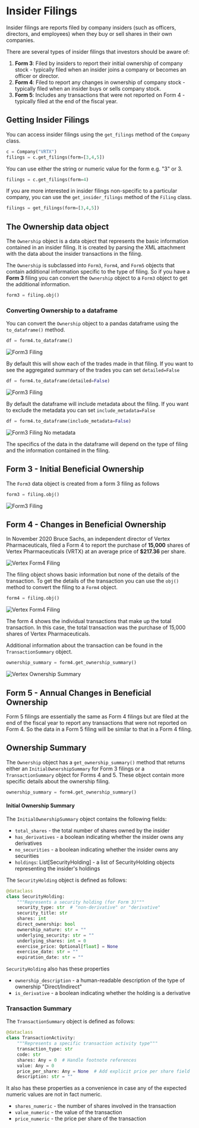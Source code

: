 # Insider Filings

Insider filings are reports filed by company insiders (such as officers, directors, and employees) when they buy or sell shares in their own companies. 

There are several types of insider filings that investors should be aware of:

1. **Form 3**: Filed by insiders to report their initial ownership of company stock - typically filed when an insider joins a company or becomes an officer or director.
2. **Form 4**: Filed to report any changes in ownership of company stock - typically filed when an insider buys or sells company stock.
3. **Form 5**: Includes any transactions that were not reported on Form 4 - typically filed at the end of the fiscal year.

## Getting Insider Filings

You can access insider filings using the `get_filings` method of the `Company` class.

```python
c = Company("VRTX")
filings = c.get_filings(form=[3,4,5])
```

You can use either the string or numeric value for the form e.g. "3" or 3.

```python
filings = c.get_filings(form=4)
```

If you are more interested in insider filings non-specific to a particular company, you can use the `get_insider_filings` method of the `Filing` class.

```python   
filings = get_filings(form=[3,4,5])
```

## The Ownership data object
The `Ownership` object is a data object that represents the basic information contained in an insider filing. It is created by parsing the 
XML attachment with the data about the insider transactions in the filing. 

The `Ownership` is subclassed into `Form3`, `Form4`, and `Form5` objects that contain additional information specific to the type of filing.
So if you have a **Form 3** filing you can convert the `Ownership` object to a `Form3` object to get the additional information.

```python
form3 = filing.obj()
```

### Converting Ownership to a dataframe

You can convert the `Ownership` object to a pandas dataframe using the `to_dataframe()` method.

```python
df = form4.to_dataframe()
```
![Form3 Filing](https://raw.githubusercontent.com/dgunning/edgartools/main/docs/images/form4-dataframe.png)

By default this will show each of the trades made in that filing. If you want to see the aggregated summary of the trades you can set `detailed=False`

```python
df = form4.to_dataframe(detailed=False)
```

![Form3 Filing](https://raw.githubusercontent.com/dgunning/edgartools/main/docs/images/form4-dataframe-summary.png)

By default the dataframe will include metadata about the filing. If you want to exclude the metadata you can set `include_metadata=False`

```python
df = form4.to_dataframe(include_metadata=False)
```
![Form3 Filing No metadata ](https://raw.githubusercontent.com/dgunning/edgartools/main/docs/images/form4-dataframe-nometadata.png)

The specifics of the data in the dataframe will depend on the type of filing and the information contained in the filing.

## Form 3 - Initial Beneficial Ownership

The `Form3` data object is created from a form 3 filing as follows

```python
form3 = filing.obj()
```

![Form3 Filing](https://raw.githubusercontent.com/dgunning/edgartools/main/docs/images/form3.png)


## Form 4 - Changes in Beneficial Ownership

In November 2020 Bruce Sachs, an independent director of Vertex Pharmaceuticals, filed a Form 4 to report the purchase of **15,000** shares of Vertex Pharmaceuticals (VRTX) at an average price of **$217.36** per share.

![Vertex Form4 Filing](https://raw.githubusercontent.com/dgunning/edgartools/main/docs/images/vertex-form4-filing.png)

The filing object shows basic information but none of the details of the transaction.
To get the details of the transaction you can use the `obj()` method to convert the filing to a `Form4` object.

```python
form4 = filing.obj()
```
![Vertex Form4 Filing](https://raw.githubusercontent.com/dgunning/edgartools/main/docs/images/vertex-form4.png)

The form 4 shows the individual transactions that make up the total transaction. In this case, the total transaction was the purchase of 15,000 shares of Vertex Pharmaceuticals.

Additional information about the transaction can be found in the `TransactionSummary` object.

```python
ownership_summary = form4.get_ownership_summary()
```

![Vertex Ownership Summary](https://raw.githubusercontent.com/dgunning/edgartools/main/docs/images/ownership_summary.png)


## Form 5 - Annual Changes in Beneficial Ownership

Form 5 filings are essentially the same as Form 4 filings but are filed at the end of the fiscal year to report any transactions that were not reported on Form 4.
So the data in a Form 5 filing will be similar to that in a Form 4 filing.

## Ownership Summary

The `Ownership` object has a `get_ownership_summary()` method that returns either an `InitialOwnershipSummary` for Form 3 filings or a `TransactionSummary` object for Forms 4 and 5. These object contain more specific details about the ownership filing.

```python
ownership_summary = form4.get_ownership_summary()
```

#### Initial Ownership Summary

The `InitialOwnershipSummary` object contains the following fields:

- `total_shares` - the total number of shares owned by the insider
- `has_derivatives` - a boolean indicating whether the insider owns any derivatives
- `no_securities` - a boolean indicating whether the insider owns any securities
- `holdings`: List[SecurityHolding] - a list of SecurityHolding objects representing the insider's holdings

The `SecurityHolding` object is defined as follows:

```python
@dataclass
class SecurityHolding:
    """Represents a security holding (for Form 3)"""
    security_type: str  # "non-derivative" or "derivative"
    security_title: str
    shares: int
    direct_ownership: bool
    ownership_nature: str = ""
    underlying_security: str = ""
    underlying_shares: int = 0
    exercise_price: Optional[float] = None
    exercise_date: str = ""
    expiration_date: str = ""
```

`SecurityHolding` also has these properties

- `ownership_description` - a human-readable description of the type of ownership "Direct/Indirect"
- `is_derivative` - a boolean indicating whether the holding is a derivative



### Transaction Summary

The `TransactionSummary` object is defined as follows:

```python
@dataclass
class TransactionActivity:
    """Represents a specific transaction activity type"""
    transaction_type: str
    code: str
    shares: Any = 0  # Handle footnote references
    value: Any = 0
    price_per_share: Any = None  # Add explicit price per share field
    description: str = ""
```

It also has these properties as a convenience in case any of the expected numeric values are not in fact numeric.

- `shares_numeric` - the number of shares involved in the transaction
- `value_numeric` - the value of the transaction
- `price_numeric` - the price per share of the transaction